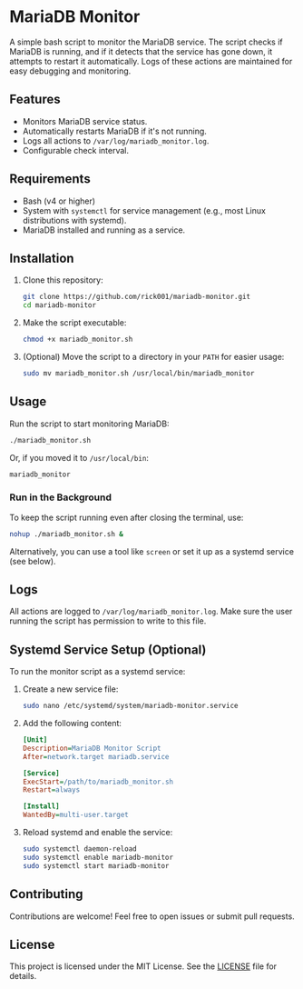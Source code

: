 # MariaDB Monitor

A simple bash script to monitor the MariaDB service. The script checks if MariaDB is running, and if it detects that the service has gone down, it attempts to restart it automatically. Logs of these actions are maintained for easy debugging and monitoring.

## Features
- Monitors MariaDB service status.
- Automatically restarts MariaDB if it's not running.
- Logs all actions to `/var/log/mariadb_monitor.log`.
- Configurable check interval.

## Requirements
- Bash (v4 or higher)
- System with `systemctl` for service management (e.g., most Linux distributions with systemd).
- MariaDB installed and running as a service.

## Installation
1. Clone this repository:
    ```bash
    git clone https://github.com/rick001/mariadb-monitor.git
    cd mariadb-monitor
    ```

2. Make the script executable:
    ```bash
    chmod +x mariadb_monitor.sh
    ```

3. (Optional) Move the script to a directory in your `PATH` for easier usage:
    ```bash
    sudo mv mariadb_monitor.sh /usr/local/bin/mariadb_monitor
    ```

## Usage
Run the script to start monitoring MariaDB:
```bash
./mariadb_monitor.sh
```

Or, if you moved it to `/usr/local/bin`:
```bash
mariadb_monitor
```

### Run in the Background
To keep the script running even after closing the terminal, use:
```bash
nohup ./mariadb_monitor.sh &
```

Alternatively, you can use a tool like `screen` or set it up as a systemd service (see below).

## Logs
All actions are logged to `/var/log/mariadb_monitor.log`. Make sure the user running the script has permission to write to this file.

## Systemd Service Setup (Optional)
To run the monitor script as a systemd service:

1. Create a new service file:
    ```bash
    sudo nano /etc/systemd/system/mariadb-monitor.service
    ```

2. Add the following content:
    ```ini
    [Unit]
    Description=MariaDB Monitor Script
    After=network.target mariadb.service

    [Service]
    ExecStart=/path/to/mariadb_monitor.sh
    Restart=always

    [Install]
    WantedBy=multi-user.target
    ```

3. Reload systemd and enable the service:
    ```bash
    sudo systemctl daemon-reload
    sudo systemctl enable mariadb-monitor
    sudo systemctl start mariadb-monitor
    ```

## Contributing
Contributions are welcome! Feel free to open issues or submit pull requests.

## License
This project is licensed under the MIT License. See the [LICENSE](LICENSE) file for details.
